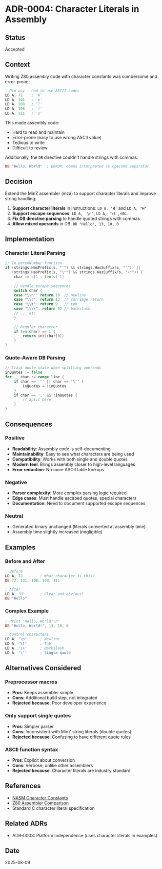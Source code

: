 # ADR-0004: Character Literals in Assembly

## Status
Accepted

## Context
Writing Z80 assembly code with character constants was cumbersome and error-prone:

```asm
; Old way - had to use ASCII codes
LD A, 72    ; 'H'
LD A, 101   ; 'e'
LD A, 108   ; 'l'
LD A, 108   ; 'l'
LD A, 111   ; 'o'
```

This made assembly code:
- Hard to read and maintain
- Error-prone (easy to use wrong ASCII value)
- Tedious to write
- Difficult to review

Additionally, the `DB` directive couldn't handle strings with commas:
```asm
DB "Hello, World"  ; ERROR: comma interpreted as operand separator
```

## Decision
Extend the MinZ assembler (mza) to support character literals and improve string handling:

1. **Support character literals** in instructions: `LD A, 'H'` and `LD A, "H"`
2. **Support escape sequences**: `LD A, '\n'`, `LD A, '\t'`, etc.
3. **Fix DB directive parsing** to handle quoted strings with commas
4. **Allow mixed operands** in DB: `DB "Hello", 13, 10, 0`

## Implementation

### Character Literal Parsing
```go
// In parseNumber function
if (strings.HasPrefix(s, "'") && strings.HasSuffix(s, "'")) ||
   (strings.HasPrefix(s, "\"") && strings.HasSuffix(s, "\"")) {
    char := s[1 : len(s)-1]
    
    // Handle escape sequences
    switch char {
    case "\\n": return 10  // newline
    case "\\r": return 13  // carriage return
    case "\\t": return 9   // tab
    case "\\\\": return 92 // backslash
    // ... etc
    }
    
    // Regular character
    if len(char) == 1 {
        return int(char[0])
    }
}
```

### Quote-Aware DB Parsing
```go
// Track quote state when splitting operands
inQuotes := false
for _, char := range line {
    if char == '"' || char == '\'' {
        inQuotes = !inQuotes
    }
    if char == ',' && !inQuotes {
        // Split here
    }
}
```

## Consequences

### Positive
- **Readability**: Assembly code is self-documenting
- **Maintainability**: Easy to see what characters are being used
- **Compatibility**: Works with both single and double quotes
- **Modern feel**: Brings assembly closer to high-level languages
- **Error reduction**: No more ASCII table lookups

### Negative
- **Parser complexity**: More complex parsing logic required
- **Edge cases**: Must handle escaped quotes, special characters
- **Documentation**: Need to document supported escape sequences

### Neutral
- Generated binary unchanged (literals converted at assembly time)
- Assembly time slightly increased (negligible)

## Examples

### Before and After
```asm
; Before
LD A, 72        ; What character is this?
DB 72, 101, 108, 108, 111

; After  
LD A, 'H'       ; Clear and obvious!
DB "Hello"
```

### Complex Example
```asm
; Print "Hello, World!\n"
DB "Hello, World!", 13, 10, 0

; Control characters
LD A, '\n'      ; Newline
LD A, '\t'      ; Tab
LD A, '\\'      ; Backslash
LD A, '\''      ; Single quote
```

## Alternatives Considered

### Preprocessor macros
- **Pros**: Keeps assembler simple
- **Cons**: Additional build step, not integrated
- **Rejected because**: Poor developer experience

### Only support single quotes
- **Pros**: Simpler parser
- **Cons**: Inconsistent with MinZ string literals (double quotes)
- **Rejected because**: Confusing to have different quote rules

### ASCII function syntax
- **Pros**: Explicit about conversion
- **Cons**: Verbose, unlike other assemblers
- **Rejected because**: Character literals are industry standard

## References
- [NASM Character Constants](https://www.nasm.us/doc/nasmdoc3.html#section-3.4.2)
- [Z80 Assembler Comparison](http://www.z80.info/z80sasm.htm)
- Standard C character literal specification

## Related ADRs
- ADR-0003: Platform Independence (uses character literals in examples)

## Date
2025-08-09